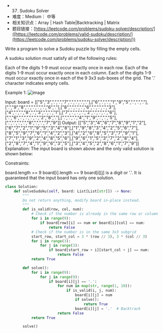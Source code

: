 * 37. Sudoku Solver
* 难度：Medium｜ 中等
* 相关知识点：Array | Hash Table|Backtracking | Matrix
* 题目链接：[https://leetcode.com/problems/sudoku-solver/description/]([https://leetcode.com/problems/valid-sudoku/description/](https://leetcode.com/problems/sudoku-solver/description/))

Write a program to solve a Sudoku puzzle by filling the empty cells.

A sudoku solution must satisfy all of the following rules:

Each of the digits 1-9 must occur exactly once in each row.
Each of the digits 1-9 must occur exactly once in each column.
Each of the digits 1-9 must occur exactly once in each of the 9 3x3 sub-boxes of the grid.
The '.' character indicates empty cells.

 

Example 1:
![image](https://github.com/hinswhale/leetcode/assets/22999866/47cdd36c-bd96-4bd8-8bce-1d9b5066632c)


Input: board = [["5","3",".",".","7",".",".",".","."],["6",".",".","1","9","5",".",".","."],[".","9","8",".",".",".",".","6","."],["8",".",".",".","6",".",".",".","3"],["4",".",".","8",".","3",".",".","1"],["7",".",".",".","2",".",".",".","6"],[".","6",".",".",".",".","2","8","."],[".",".",".","4","1","9",".",".","5"],[".",".",".",".","8",".",".","7","9"]]
Output: [["5","3","4","6","7","8","9","1","2"],["6","7","2","1","9","5","3","4","8"],["1","9","8","3","4","2","5","6","7"],["8","5","9","7","6","1","4","2","3"],["4","2","6","8","5","3","7","9","1"],["7","1","3","9","2","4","8","5","6"],["9","6","1","5","3","7","2","8","4"],["2","8","7","4","1","9","6","3","5"],["3","4","5","2","8","6","1","7","9"]]
Explanation: The input board is shown above and the only valid solution is shown below:


 

Constraints:

board.length == 9
board[i].length == 9
board[i][j] is a digit or '.'.
It is guaranteed that the input board has only one solution.

```python
class Solution:
    def solveSudoku(self, board: List[List[str]]) -> None:
        """
        Do not return anything, modify board in-place instead.
        """
        def is_valid(row, col, num):
            # Check if the number is already in the same row or column
            for i in range(9):
                if board[row][i] == num or board[i][col] == num:
                    return False
            # Check if the number is in the same 3x3 subgrid
            start_row, start_col = 3 * (row // 3), 3 * (col // 3)
            for i in range(3):
                for j in range(3):
                    if board[start_row + i][start_col + j] == num:
                        return False
            return True

        def solve():
            for i in range(9):
                for j in range(9):
                    if board[i][j] == '.':
                        for num in map(str, range(1, 10)):
                            if is_valid(i, j, num):
                                board[i][j] = num
                                if solve():
                                    return True
                                board[i][j] = '.'  # Backtrack
                        return False
            return True

        solve()
```

